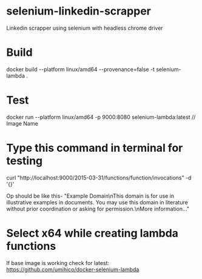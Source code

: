 # selenium-linkedin-scrapper
Linkedin scrapper using selenium with headless chrome driver


# Build
docker build --platform linux/amd64 --provenance=false -t selenium-lambda .

# Test
docker run --platform linux/amd64 -p 9000:8080 selenium-lambda:latest // Image Name


# Type this command in terminal for testing
curl "http://localhost:9000/2015-03-31/functions/function/invocations" -d '{}'

Op should be like this-
"Example Domain\nThis domain is for use in illustrative examples in documents. You may use this domain in literature without prior coordination or asking for permission.\nMore information..."

# Select x64 while creating lambda functions 


If base image is working check for latest:
https://github.com/umihico/docker-selenium-lambda
